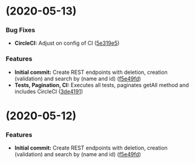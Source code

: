 #  (2020-05-13)


### Bug Fixes

* **CircleCI:** Adjust on config of CI ([5e319e5](https://github.com/PedroBarata/starwars-api/commit/5e319e5e42656f97b5d2a0f115e89e32b9313cfe))


### Features

* **Initial commit:** Create REST endpoints with deletion, creation (validation) and search by (name and id) ([f5e49fd](https://github.com/PedroBarata/starwars-api/commit/f5e49fdcd5afa14fd037ed71386d7e28bfce99da))
* **Tests, Pagination, CI:** Executes all tests, paginates getAll method and includes CircleCI ([3de4191](https://github.com/PedroBarata/starwars-api/commit/3de41910383511264aa1f8e2be1beba930ab8903))



#  (2020-05-12)


### Features

* **Initial commit:** Create REST endpoints with deletion, creation (validation) and search by (name and id) ([f5e49fd](https://github.com/PedroBarata/starwars-api/commit/f5e49fdcd5afa14fd037ed71386d7e28bfce99da))




